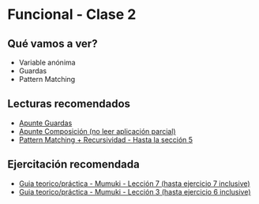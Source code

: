 # Funcional - Clase 2

## Qué vamos a ver?

* Variable anónima
* Guardas
* Pattern Matching

## Lecturas recomendados

* [Apunte Guardas](https://docs.google.com/document/d/1W5BcOmIJMCylqAjqPw1RzPlujycbvNJueh8-Uyc2fMY)
* [Apunte Composición (no leer aplicación parcial)](https://docs.google.com/document/d/1n7TPE2qRpFSnj95lIZFD-q7Ko_DT9XZLH9_kEkNClrU)
* [Pattern Matching + Recursividad - Hasta la sección 5](https://docs.google.com/document/d/1JOlRcFZ7Ehm9gx_wH77MkhvObcyKS7Wqo4Sm8joMJBM/)

## Ejercitación recomendada

* [Guia teorico/práctica - Mumuki - Lección 7 (hasta ejercicio 7 inclusive)](https://mumuki.io/central/exercises/1627-programacion-funcional-alternativas-guardas-y-patrones-variable-anonima)
* [Guia teorico/práctica - Mumuki - Lección 3 (hasta ejercicio 6 inclusive)](https://mumuki.io/central/lessons/187-programacion-funcional-introduccion-a-los-tipos-de-datos)
